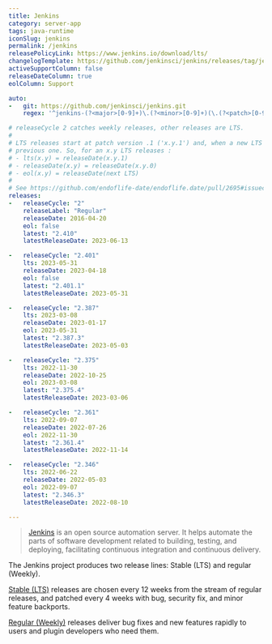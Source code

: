 ```yaml
---
title: Jenkins
category: server-app
tags: java-runtime
iconSlug: jenkins
permalink: /jenkins
releasePolicyLink: https://www.jenkins.io/download/lts/
changelogTemplate: https://github.com/jenkinsci/jenkins/releases/tag/jenkins-__LATEST__
activeSupportColumn: false
releaseDateColumn: true
eolColumn: Support

auto:
-   git: https://github.com/jenkinsci/jenkins.git
    regex: '^jenkins-(?<major>[0-9]+)\.(?<minor>[0-9]+)(\.(?<patch>[0-9]+))?$'

# releaseCycle 2 catches weekly releases, other releases are LTS.
#
# LTS releases start at patch version .1 ('x.y.1') and, when a new LTS is released, it replaces the
# previous one. So, for an x.y LTS releases :
# - lts(x.y) = releaseDate(x.y.1)
# - releaseDate(x.y) = releaseDate(x.y.0)
# - eol(x.y) = releaseDate(next LTS)
#
# See https://github.com/endoflife-date/endoflife.date/pull/2695#issuecomment-1472929098
releases:
-   releaseCycle: "2"
    releaseLabel: "Regular"
    releaseDate: 2016-04-20
    eol: false
    latest: "2.410"
    latestReleaseDate: 2023-06-13

-   releaseCycle: "2.401"
    lts: 2023-05-31
    releaseDate: 2023-04-18
    eol: false
    latest: "2.401.1"
    latestReleaseDate: 2023-05-31

-   releaseCycle: "2.387"
    lts: 2023-03-08
    releaseDate: 2023-01-17
    eol: 2023-05-31
    latest: "2.387.3"
    latestReleaseDate: 2023-05-03

-   releaseCycle: "2.375"
    lts: 2022-11-30
    releaseDate: 2022-10-25
    eol: 2023-03-08
    latest: "2.375.4"
    latestReleaseDate: 2023-03-06

-   releaseCycle: "2.361"
    lts: 2022-09-07
    releaseDate: 2022-07-26
    eol: 2022-11-30
    latest: "2.361.4"
    latestReleaseDate: 2022-11-14

-   releaseCycle: "2.346"
    lts: 2022-06-22
    releaseDate: 2022-05-03
    eol: 2022-09-07
    latest: "2.346.3"
    latestReleaseDate: 2022-08-10

---
```


> [Jenkins](https://www.jenkins.io/) is an open source automation server. It helps automate the
> parts of software development related to building, testing, and deploying, facilitating continuous
> integration and continuous delivery.

The Jenkins project produces two release lines: Stable (LTS) and regular (Weekly).

[Stable (LTS)](https://www.jenkins.io/download/lts/) releases are chosen every 12 weeks from the
stream of regular releases, and patched every 4 weeks with bug, security fix, and minor feature backports.

[Regular (Weekly)](https://www.jenkins.io/download/weekly/) releases deliver bug fixes and new
features rapidly to users and plugin developers who need them.
